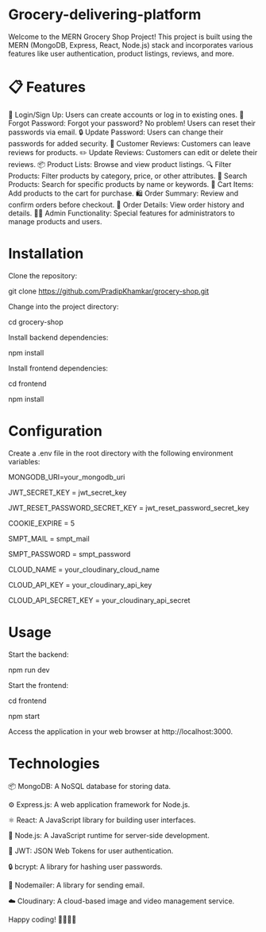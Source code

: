 # Grocery-delivering-platform
Welcome to the MERN Grocery Shop Project! This project is built using the MERN (MongoDB, Express, React, Node.js) stack and incorporates various features like user authentication, product listings, reviews, and more.

# 📋 Features
🚀 Login/Sign Up: Users can create accounts or log in to existing ones.
🔐 Forgot Password: Forgot your password? No problem! Users can reset their passwords via email.
🔒 Update Password: Users can change their passwords for added security.
📝 Customer Reviews: Customers can leave reviews for products.
✏️ Update Reviews: Customers can edit or delete their reviews.
📦 Product Lists: Browse and view product listings.
🔍 Filter Products: Filter products by category, price, or other attributes.
🔎 Search Products: Search for specific products by name or keywords.
🛒 Cart Items: Add products to the cart for purchase.
🛍️ Order Summary: Review and confirm orders before checkout.
📄 Order Details: View order history and details.
👨‍💼 Admin Functionality: Special features for administrators to manage products and users.
# Installation
Clone the repository:

git clone https://github.com/PradipKhamkar/grocery-shop.git

Change into the project directory:

cd grocery-shop

Install backend dependencies:

npm install

Install frontend dependencies:

cd frontend

npm install

# Configuration

Create a .env file in the root directory with the following environment variables:

MONGODB_URI=your_mongodb_uri

JWT_SECRET_KEY = jwt_secret_key

JWT_RESET_PASSWORD_SECRET_KEY = jwt_reset_password_secret_key

COOKIE_EXPIRE = 5

SMPT_MAIL = smpt_mail

SMPT_PASSWORD = smpt_password

CLOUD_NAME = your_cloudinary_cloud_name

CLOUD_API_KEY =  your_cloudinary_api_key

CLOUD_API_SECRET_KEY =  your_cloudinary_api_secret

# Usage

Start the backend:

npm run dev

Start the frontend:

cd frontend

npm start

Access the application in your web browser at http://localhost:3000.

# Technologies

📦 MongoDB: A NoSQL database for storing data.

⚙️ Express.js: A web application framework for Node.js.

⚛️ React: A JavaScript library for building user interfaces.

🚀 Node.js: A JavaScript runtime for server-side development.

🔑 JWT: JSON Web Tokens for user authentication.

🔒 bcrypt: A library for hashing user passwords.

💌 Nodemailer: A library for sending email.

☁️ Cloudinary: A cloud-based image and video management service.

Happy coding! 👩‍💻👨‍💻
